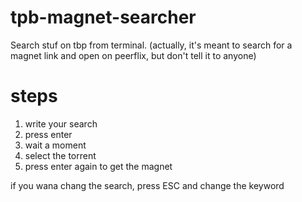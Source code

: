 # tpb-magnet-searcher
Search stuf on tbp from terminal. (actually, it's meant to search for a magnet link and open on peerflix, but don't tell it to anyone)

# steps
1. write your search
2. press enter
3. wait a moment
4. select the torrent
5. press enter again to get the magnet

if you wana chang the search, press ESC and change the keyword
